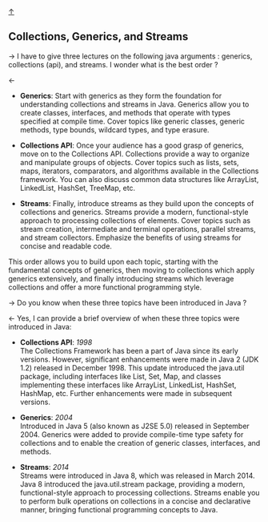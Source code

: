 [↑](/?conversations/INDEX.md)

## Collections, Generics, and Streams

<div class='me'></div>

→ I have to give three lectures on the following java arguments : generics, collections (api), and streams. I wonder what is the best order ?

<div class='chatGPT'></div>

← 
- **Generics**: Start with generics as they form the foundation for understanding collections and streams in Java. Generics allow you to create classes, interfaces, and methods that operate with types specified at compile time. Cover topics like generic classes, generic methods, type bounds, wildcard types, and type erasure.

- **Collections API**: Once your audience has a good grasp of generics, move on to the Collections API. Collections provide a way to organize and manipulate groups of objects. Cover topics such as lists, sets, maps, iterators, comparators, and algorithms available in the Collections framework. You can also discuss common data structures like ArrayList, LinkedList, HashSet, TreeMap, etc.

- **Streams**: Finally, introduce streams as they build upon the concepts of collections and generics. Streams provide a modern, functional-style approach to processing collections of elements. Cover topics such as stream creation, intermediate and terminal operations, parallel streams, and stream collectors. Emphasize the benefits of using streams for concise and readable code.

This order allows you to build upon each topic, starting with the fundamental concepts of generics, then moving to collections which apply generics extensively, and finally introducing streams which leverage collections and offer a more functional programming style.

<div class='me'></div>

→ Do you know when these three topics have been introduced in Java ?

<div class='chatGPT'></div>

← Yes, I can provide a brief overview of when these three topics were introduced in Java:

- **Collections API**: *1998*
<br>The Collections Framework has been a part of Java since its early versions. However, significant enhancements were made in Java 2 (JDK 1.2) released in December 1998. This update introduced the java.util package, including interfaces like List, Set, Map, and classes implementing these interfaces like ArrayList, LinkedList, HashSet, HashMap, etc. Further enhancements were made in subsequent versions.

- **Generics**: *2004*
<br>Introduced in Java 5 (also known as J2SE 5.0) released in September 2004. Generics were added to provide compile-time type safety for collections and to enable the creation of generic classes, interfaces, and methods.

- **Streams**: *2014*
<br>Streams were introduced in Java 8, which was released in March 2014. Java 8 introduced the java.util.stream package, providing a modern, functional-style approach to processing collections. Streams enable you to perform bulk operations on collections in a concise and declarative manner, bringing functional programming concepts to Java.
